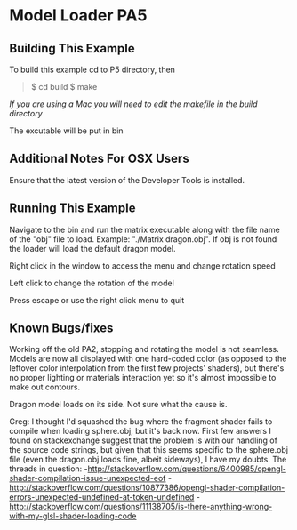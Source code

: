 Model Loader PA5
========================================

Building This Example
---------------------


To build this example cd to P5 directory, then

>$ cd build
>$ make

*If you are using a Mac you will need to edit the makefile in the build directory*

The excutable will be put in bin


Additional Notes For OSX Users
------------------------------

Ensure that the latest version of the Developer Tools is installed.



Running This Example
---------------------
Navigate to the bin and run the matrix executable along with the file name of the "obj" file to load. Example: "./Matrix dragon.obj". If obj is not found the loader will load the default dragon model.

Right click in the window to access the menu and change rotation speed

Left click to change the rotation of the model

Press escape or use the right click menu to quit


Known Bugs/fixes
---------------------
Working off the old PA2, stopping and rotating the model is not seamless. Models are now all displayed with one hard-coded color (as opposed to the leftover color interpolation from the first few projects' shaders), but there's no proper lighting or materials interaction yet so it's almost impossible to make out contours.

Dragon model loads on its side. Not sure what the cause is.

Greg: I thought I'd squashed the bug where the fragment shader fails to compile when loading sphere.obj, but it's back now. First few answers I found on stackexchange suggest that the problem is with our handling of the source code strings, but given that this seems specific to the sphere.obj file (even the dragon.obj loads fine, albeit sideways), I have my doubts. The threads in question:
-http://stackoverflow.com/questions/6400985/opengl-shader-compilation-issue-unexpected-eof
-http://stackoverflow.com/questions/10877386/opengl-shader-compilation-errors-unexpected-undefined-at-token-undefined
-http://stackoverflow.com/questions/11138705/is-there-anything-wrong-with-my-glsl-shader-loading-code
